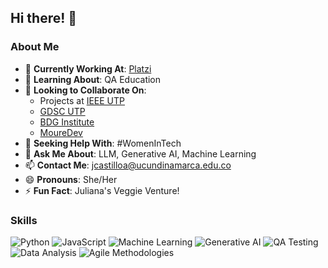 ## Hi there! 👋

### About Me
- 🔭 **Currently Working At**: [Platzi](https://platzi.com)
- 🌱 **Learning About**: QA Education
- 👯 **Looking to Collaborate On**: 
  - Projects at [IEEE UTP](https://www.ieee.org)
  - [GDSC UTP](https://developers.google.com/community/gdsc)
  - [BDG Institute](https://bdginstitute.edu.co/)
  - [MoureDev](https://moure.dev)
- 🤔 **Seeking Help With**: #WomenInTech
- 💬 **Ask Me About**: LLM, Generative AI, Machine Learning
- 📫 **Contact Me**: jcastilloa@ucundinamarca.edu.co
- 😄 **Pronouns**: She/Her
- ⚡ **Fun Fact**: Juliana's Veggie Venture!

### Skills

![Python](https://img.shields.io/badge/Python-3776AB?style=for-the-badge&logo=python&logoColor=white)
![JavaScript](https://img.shields.io/badge/JavaScript-F7DF1E?style=for-the-badge&logo=javascript&logoColor=black)
![Machine Learning](https://img.shields.io/badge/Machine%20Learning-FF6F00?style=for-the-badge&logo=machine-learning&logoColor=white)
![Generative AI](https://img.shields.io/badge/Generative%20AI-00D1A4?style=for-the-badge&logo=ai&logoColor=white)
![QA Testing](https://img.shields.io/badge/QA%20Testing-009688?style=for-the-badge&logo=testing&logoColor=white)
![Data Analysis](https://img.shields.io/badge/Data%20Analysis-4CAF50?style=for-the-badge&logo=data-analysis&logoColor=white)
![Agile Methodologies](https://img.shields.io/badge/Agile%20Methodologies-FF9800?style=for-the-badge&logo=agile&logoColor=white)

